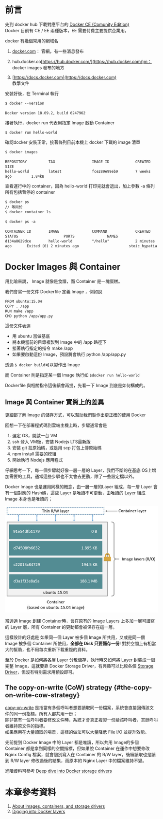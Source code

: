 # 前言

先到 docker hub 下載對應平台的 [Docker CE \(Comunity Edition\)](https://hub.docker.com/search?q=docker&type=edition&offering=community)  
Docker 目前有 CE / EE 兩種版本，EE 需要付費主要提供企業用。

docker 有幾個常用的網域名

1. [docker.com](https://www.docker.com/)：
   官網，有一些消息發布
2. hub.docker.co[https://hub.docker.com/](https://hub.docker.com/)m：  
   docker images 發布的地方

3. [https://docs.docker.com](https://docs.docker.com)  
   教學文件

安裝好後，在 Terminal 執行

```
$ docker --version

Docker version 18.09.2, build 6247962
```

接著執行，docker run 代表用指定 Image 啟動 Container

```
$ docker run hello-world
```

確認docker 安裝正常，接著條列目前本機上 docker 下載的 image 清單

```
$ docker images

REPOSITORY          TAG                 IMAGE ID            CREATED             SIZE
hello-world         latest              fce289e99eb9        7 weeks ago         1.84kB
```

查看運行中的 container，因為 hello-world 打印完就會退出，加上參數 -a 條列所有包括暫停的 container

```
$ docker ps
// 等同於
$ docker container ls

$ docker ps -a

CONTAINER ID        IMAGE               COMMAND             CREATED             STATUS                     PORTS               NAMES
d134a8629dce        hello-world         "/hello"            2 minutes ago       Exited (0) 2 minutes ago                       stoic_hypatia
```

# Docker Images 與 Container

用比喻來說， Image 就像是食譜，而 Container 是一塊蛋糕。

我們會寫一份文件 Dockerfile 定義 Image ，例如說

```
FROM ubuntu:15.04
COPY . /app
RUN make /app
CMD python /app/app.py
```

這份文件表達

* 用 ubuntu 當做基底
* 將本機當前的目錄複製到 Image 中的 /app 路徑下
* 接著執行指定的指令 make /app
* 如果要啟動這份 Image，預設將會執行 python /app/app.py

透過 `$ docker build`可以製作出 Image

而 Container 則是指定某一個 Image 執行如 `$docker run hello-world`

Dockerfile 與相關指令這後續會再提，先看一下 Image 到底是如何構成的。

## Image 與 Container 實質上的差異

更細部了解 Image 的儲存方式，可以幫助我們製作出更正確的使用 Docker

回想一下在部署程式碼到雲端主機上時，步驟通常會是

1. 選定 OS，開啟一台 VM
2. ssh 登入 VM後，安裝 Nodejs LTS最新版
3. 安裝 git 拉原始碼，或是用 scp 打包上傳原始碼
4. npm install 需要的模組
5. 開始執行 Nodejs 應用程式

仔細思考一下，每一個步驟就好像一層一層的 Layer，我們不斷的在基底 OS上增加需要的工具，通常這些步驟也不太會去更動，除了一些設定檔以外。

Docker Image 也是運用同樣的概念，由一層一層的Layer 組成，每一層 Layer 會有一個對應的 Hash碼，這些 Layer 是唯讀不可更動，由唯讀的 Layer 組成 Image 本身也是唯讀的；

![](/assets/container-layers.jpg)

當透過 Image 創建 Container時，會在原有的 Image Layers 上多加一層可讀寫的 Layer 層，所有 Container 的更動都會被保存在這一層。

這樣設計的好處是 如果同一個 Layer 被多個 Image 所共用，又或是同一個 Image 被多個 Container 所使用，**全部在 Disk 只要儲存一份**!  對於空間上有相當大的幫助，也不用每次重新下載重複的資料。

至於 Docker 是如何將各層 Layer 分散儲存，執行時又如何將 Layer 封裝成一個完整 Image，這就要靠 Docker Storage Driver，有興趣可以比較各個 [Storage Driver](https://docs.docker.com/storage/storagedriver/select-storage-driver/)，但沒有特別需求用預設即可。

## The copy-on-write \(CoW\) strategy {#the-copy-on-write-cow-strategy}

[copy-on-write](https://zh.wikipedia.org/wiki/寫入時複製) 是指當有多個呼叫者想要讀取同一份檔案，系統會直接回傳該文件的同一份指標，所有人都共用一份；  
除非當有一位呼叫者要修改文件時，系統才會真正複製一份給該呼叫者，其餘呼叫者維持原文件的指標。  
如果應用在大量讀取的場景，這樣的做法可以大量降低 File I/O 並提升效能。

先前提到 Docker Image 中的 Layer 都是唯讀，所以共用 Image的多個 Container 都是拿到同樣的空間指標，但如果說 Container 在運作中想要修改 Nginx Config 檔案，就會個別寫入在 Container 的 R/W layer，後續讀取也是讀到 R/W layer 修改過後的結果，而原本的 Nginx Layer 中的檔案維持不變。

進階資料可參考 [Deep dive into Docker storage drivers](https://jpetazzo.github.io/assets/2015-07-01-deep-dive-into-docker-storage-drivers.html#1)

# 本章參考資料

1. [About images, containers, and storage drivers](https://docs.docker.com/v17.09/engine/userguide/storagedriver/imagesandcontainers/)
2. [Digging into Docker layers](https://medium.com/@jessgreb01/digging-into-docker-layers-c22f948ed612)

###### 




